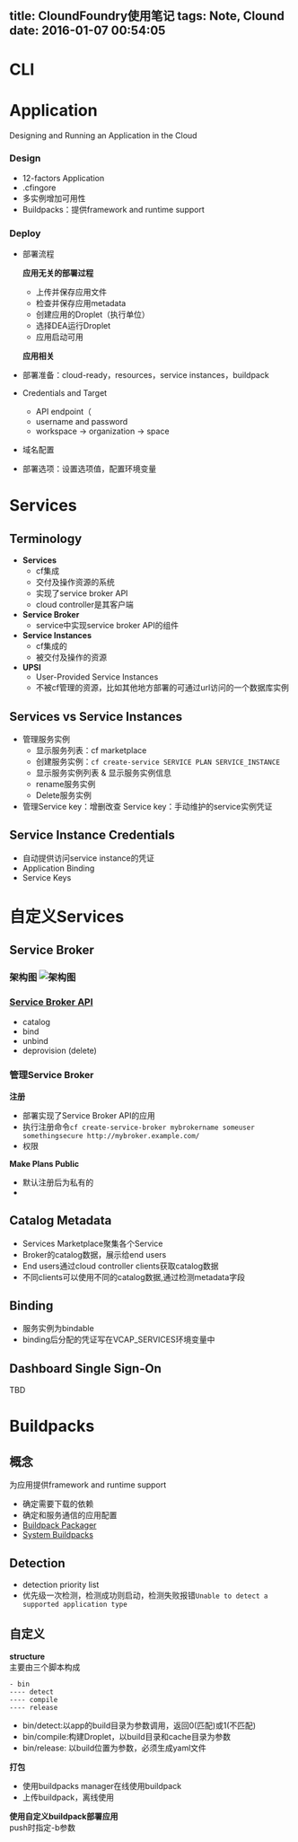 title: CloundFoundry使用笔记
tags: Note, Clound
date: 2016-01-07 00:54:05
---


# CLI

# Application
Designing and Running an Application in the Cloud
### Design
- 12-factors Application
- .cfingore
- 多实例增加可用性
- Buildpacks：提供framework and runtime support

### Deploy
- 部署流程

  **应用无关的部署过程**  
  - 上传并保存应用文件
  - 检查并保存应用metadata
  - 创建应用的Droplet（执行单位）
  - 选择DEA运行Droplet
  - 应用启动可用

  **应用相关**  
- 部署准备：cloud-ready，resources，service instances，buildpack
- Credentials and Target
  - API endpoint（
  - username and password
  - workspace -> organization -> space
- 域名配置
- 部署选项：设置选项值，配置环境变量

# Services
## Terminology
+ **Services**  
  - cf集成
  - 交付及操作资源的系统
  - 实现了service broker API
  - cloud controller是其客户端
+ **Service Broker**  
  - service中实现service broker API的组件
+ **Service Instances**  
  - cf集成的
  - 被交付及操作的资源
+ **UPSI**  
  - User-Provided Service Instances
  - 不被cf管理的资源，比如其他地方部署的可通过url访问的一个数据库实例

## Services vs Service Instances
- 管理服务实例
  - 显示服务列表：cf marketplace
  - 创建服务实例：`cf create-service SERVICE PLAN SERVICE_INSTANCE`
  - 显示服务实例列表 & 显示服务实例信息
  - rename服务实例
  - Delete服务实例
- 管理Service key：增删改查
Service key：手动维护的service实例凭证

## Service Instance Credentials
- 自动提供访问service instance的凭证
- Application Binding
- Service Keys

# 自定义Services
## Service Broker
### 架构图 ![架构图](http://docs.cloudfoundry.org/services/images/managed-services.png)
### [Service Broker API](http://docs.cloudfoundry.org/services/api.html)
- catalog
- bind
- unbind
- deprovision (delete)

### 管理Service Broker
**注册**  
- 部署实现了Service Broker API的应用
- 执行注册命令`cf create-service-broker mybrokername someuser somethingsecure http://mybroker.example.com/`
- 权限

**Make Plans Public**  
- 默认注册后为私有的
-

## Catalog Metadata
- Services Marketplace聚集各个Service
- Broker的catalog数据，展示给end users
- End users通过cloud controller clients获取catalog数据  
- 不同clients可以使用不同的catalog数据,通过检测metadata字段

## Binding
- 服务实例为bindable
- binding后分配的凭证写在VCAP_SERVICES环境变量中

## Dashboard Single Sign-On
TBD

# Buildpacks
## 概念
为应用提供framework and runtime support
- 确定需要下载的依赖
- 确定和服务通信的应用配置
- [Buildpack Packager](https://github.com/cloudfoundry/buildpack-packager)
- [System Buildpacks](http://docs.cloudfoundry.org/buildpacks/)

## Detection
- detection priority list
- 优先级一次检测，检测成功则启动，检测失败报错`Unable to detect a supported application type`

## 自定义
**structure**  
主要由三个脚本构成
```
- bin
---- detect
---- compile
---- release
```
- bin/detect:以app的build目录为参数调用，返回0(匹配)或1(不匹配)
- bin/compile:构建Droplet，以build目录和cache目录为参数
- bin/release: 以build位置为参数，必须生成yaml文件

**打包**  
- 使用buildpacks manager在线使用buildpack
- 上传buildpack，离线使用

**使用自定义buildpack部署应用**  
push时指定-b参数
